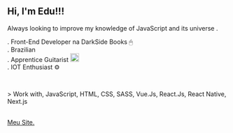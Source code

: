 <h2>Hi, I'm Edu!!! </h2>
<p>Always looking to improve my knowledge of JavaScript and its universe .</p>
<p>
  . Front-End Developer na DarkSide Books 🖱
  <br>
  . Brazilian
  <br>
  . Apprentice Guitarist  <img src="https://emojipedia-us.s3.dualstack.us-west-1.amazonaws.com/thumbs/160/apple/271/guitar_1f3b8.png" srcset="https://emojipedia-us.s3.dualstack.us-west-1.amazonaws.com/thumbs/320/apple/271/guitar_1f3b8.png 2x" alt="Guitar on Apple iOS 14.2" width="20" height="20">
  <br>
  . IOT Enthusiast ⚙️
</p>
<br>
<p>
  > Work with, JavaScript, HTML, CSS, SASS, Vue.Js, React.Js, React Native, Next.js
</p>
<br>
<a href="https://eduardonk9999.github.io/mypagdeapresentacao/" target="_blank">Meu Site.</a>
